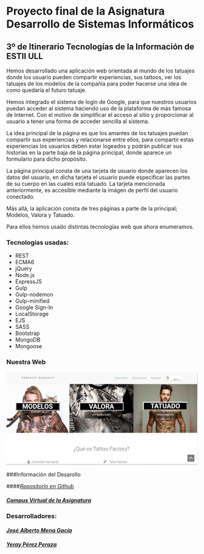 # Proyecto final de la Asignatura Desarrollo de Sistemas Informáticos 
## 3º de Itinerario Tecnologías de la Información de ESTII ULL

Hemos desarrollado una aplicación web orientada al mundo de los tatuajes donde los usuario pueden 
compartir experiencias, sus tattoos, ver los tatuajes de los modelos de la compañía para poder 
hacerse una idea de como quedaría el futuro tatuaje. 

Hemos integrado el sistema de login de Google, para que nuestros usuarios puedan acceder al sistema
haciendo uso de la plataforma de más famosa de Internet. Con el motivo de simplificar el acceso al 
sitio y proporcionar al usuario a tener una forma de acceder sencilla al sistema. 

La idea principal de la página es que los amantes de los tatuajes puedan compartir sus experiencias 
y relacionarse entre ellos, para compartir estas experiencias los usuarios deben estar logeados y 
podrán publicar sus historias en la parte baja de la página principal, donde aparece un formulario 
para dicho propósito.

La página principal consta de una tarjeta de usuario donde aparecen los datos del usuario, en dicha 
tarjeta el usuario puede especificar las partes de su cuerpo en las cuales está tatuado.
La tarjeta mencionada anteriormente, es accesible mediante la imágen de perfil del usuario conectado.

Más allá, la aplicación consta de tres páginas a parte de la principal; Modelos, Valora y Tatuado.

Para ellos hemos usado distintas tecnologías web que ahora enumeramos.

### Tecnologías usadas:


- REST
- ECMA6
- jQuery
- Node.js 
- ExpressJS
- Gulp
- Gulp-nodemon
- Gulp-minified
- Google Sign-In
- LocalStorage
- EJS
- SASS
- Bootstrap
- MongoDB
- Mongoose


### Nuestra Web
![Imagen de la web](public/images/Web.JPG)

###Información del Desarollo

####[_Repositorio en Github_](https://github.com/ULL-ESIT-GRADOII-DSI/proyecto-final-de-dsi-josemena-yerayperez-1516)

#### [_Campus Virtual de la Asignatura_](https://campusvirtual.ull.es/1516/course/view.php?id=144)

### Desarrolladores:

#### [_José Alberto Mena Gacía_](http://alu0100768893.github.io/)
#### [_Yeray Pérez Peraza_](http://alu0100783612.github.io/)

